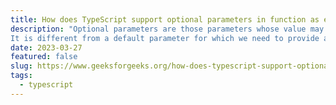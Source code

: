 ```yaml
---
title: How does TypeScript support optional parameters in function as every parameter is optional for a function in JavaScript?
description: "Optional parameters are those parameters whose value may or may not be provided as an argument during the function call. Their value is set to undefined when they are not provided as an argument.
It is different from a default parameter for which we need to provide a default value at the time of defining the function."
date: 2023-03-27
featured: false
slug: https://www.geeksforgeeks.org/how-does-typescript-support-optional-parameters-in-function-as-every-parameter-is-optional-for-a-function-in-javascript
tags:
  - typescript
---
```

